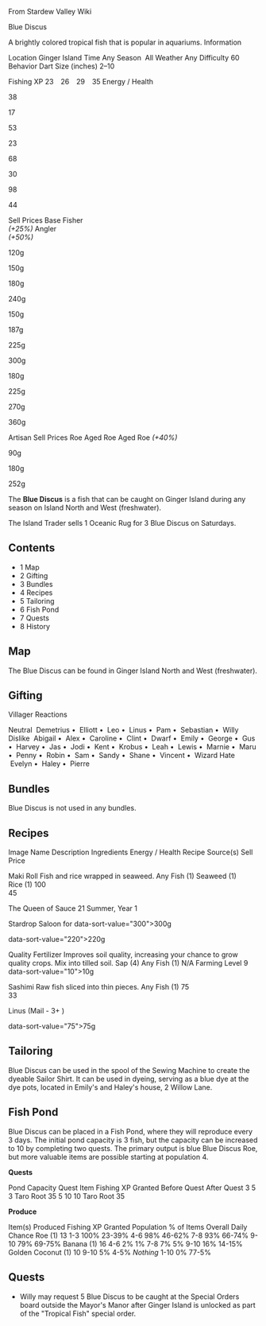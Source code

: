From Stardew Valley Wiki

Blue Discus

A brightly colored tropical fish that is popular in aquariums. Information

Location Ginger Island Time Any Season  All Weather Any Difficulty 60 Behavior Dart Size (inches) 2–10

Fishing XP 23    26    29    35 Energy / Health

38

17

53

23

68

30

98

44

Sell Prices Base Fisher  
*(+25%)* Angler  
*(+50%)*

120g

150g

180g

240g

150g

187g

225g

300g

180g

225g

270g

360g

Artisan Sell Prices Roe Aged Roe Aged Roe *(+40%)*

90g

180g

252g

The **Blue Discus** is a fish that can be caught on Ginger Island during any season on Island North and West (freshwater).

The Island Trader sells 1 Oceanic Rug for 3 Blue Discus on Saturdays.

## Contents

- 1 Map
- 2 Gifting
- 3 Bundles
- 4 Recipes
- 5 Tailoring
- 6 Fish Pond
- 7 Quests
- 8 History

## Map

The Blue Discus can be found in Ginger Island North and West (freshwater).

## Gifting

Villager Reactions

Neutral  Demetrius •  Elliott •  Leo •  Linus •  Pam •  Sebastian •  Willy Dislike  Abigail •  Alex •  Caroline •  Clint •  Dwarf •  Emily •  George •  Gus •  Harvey •  Jas •  Jodi •  Kent •  Krobus •  Leah •  Lewis •  Marnie •  Maru •  Penny •  Robin •  Sam •  Sandy •  Shane •  Vincent •  Wizard Hate  Evelyn •  Haley •  Pierre

## Bundles

Blue Discus is not used in any bundles.

## Recipes

Image Name Description Ingredients Energy / Health Recipe Source(s) Sell Price

Maki Roll Fish and rice wrapped in seaweed. Any Fish (1) Seaweed (1) Rice (1) 100  
45

The Queen of Sauce 21 Summer, Year 1

Stardrop Saloon for data-sort-value="300"&gt;300g

data-sort-value="220"&gt;220g

Quality Fertilizer Improves soil quality, increasing your chance to grow quality crops. Mix into tilled soil. Sap (4) Any Fish (1) N/A Farming Level 9 data-sort-value="10"&gt;10g

Sashimi Raw fish sliced into thin pieces. Any Fish (1) 75  
33

Linus (Mail - 3+ )

data-sort-value="75"&gt;75g

## Tailoring

Blue Discus can be used in the spool of the Sewing Machine to create the dyeable Sailor Shirt. It can be used in dyeing, serving as a blue dye at the dye pots, located in Emily's and Haley's house, 2 Willow Lane.

## Fish Pond

Blue Discus can be placed in a Fish Pond, where they will reproduce every 3 days. The initial pond capacity is 3 fish, but the capacity can be increased to 10 by completing two quests. The primary output is blue Blue Discus Roe, but more valuable items are possible starting at population 4.

**Quests**

Pond Capacity Quest Item Fishing XP Granted Before Quest After Quest 3 5 3 Taro Root 35 5 10 10 Taro Root 35

**Produce**

Item(s) Produced Fishing XP Granted Population % of Items Overall Daily Chance Roe (1) 13 1-3 100% 23-39% 4-6 98% 46-62% 7-8 93% 66-74% 9-10 79% 69-75% Banana (1) 16 4-6 2% 1% 7-8 7% 5% 9-10 16% 14-15% Golden Coconut (1) 10 9-10 5% 4-5% *Nothing* 1-10 0% 77-5%

## Quests

- Willy may request 5 Blue Discus to be caught at the Special Orders board outside the Mayor's Manor after Ginger Island is unlocked as part of the "Tropical Fish" special order.